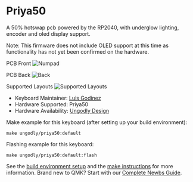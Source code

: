 # Priya50

A 50% hotswap pcb powered by the RP2040, with underglow lighting, encoder and oled display support.

Note: This firmware does not include OLED support at this time as functionality has not yet been confirmed on the hardware.

PCB Front
![Numpad](https://i.imgur.com/zPTsGhh.png)

PCB Back
![Back](https://i.imgur.com/TqFbSJj.jpg)

Supported Layouts
![Supported Layouts](https://i.imgur.com/F7xxvtH.jpg)

* Keyboard Maintainer: [Luis Godinez](https://github.com/luis-Godinez)
* Hardware Supported: Priya50
* Hardware Availability: [Ungodly Design](https://ungodly.design/)

Make example for this keyboard (after setting up your build environment):

    make ungodly/priya50:default
    
Flashing example for this keyboard:

    make ungodly/priya50:default:flash

See the [build environment setup](https://docs.qmk.fm/#/getting_started_build_tools) and the [make instructions](https://docs.qmk.fm/#/getting_started_make_guide) for more information. Brand new to QMK? Start with our [Complete Newbs Guide](https://docs.qmk.fm/#/newbs).
